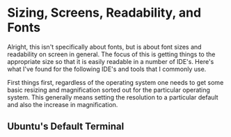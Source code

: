 # Sizing, Screens, Readability, and Fonts

Alright, this isn't specifically about fonts, but is about font sizes and readability on screen in general. The focus of this is getting things to the appropriate size so that it is easily readable in a number of IDE's. Here's what I've found for the following IDE's and tools that I commonly use.

First things first, regardless of the operating system one needs to get some basic resizing and magnification sorted out for the particular operating system. This generally means setting the resolution to a particular default and also the increase in magnification.



## Ubuntu's Default Terminal

